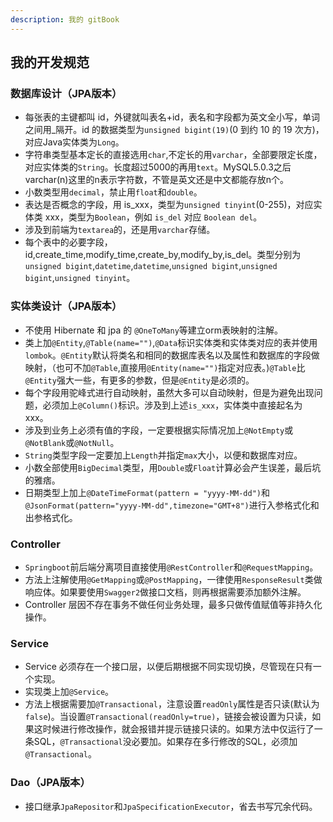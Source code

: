 ```yaml
---
description: 我的 gitBook
---
```


## 我的开发规范
### 数据库设计（JPA版本）
- 每张表的主键都叫 id，外键就叫表名+id，表名和字段都为英文全小写，单词之间用_隔开。id 的数据类型为`unsigned bigint(19)`(0 到约 10 的 19 次方)，对应Java实体类为`Long`。
- 字符串类型基本定长的直接选用`char`,不定长的用`varchar`，全部要限定长度，对应实体类的`String`。长度超过5000的再用`text`。MySQL5.0.3之后varchar(n)这里的n表示字符数，不管是英文还是中文都能存放n个。
- 小数类型用`decimal`，禁止用`float`和`double`。
- 表达是否概念的字段，用 is_xxx，类型为`unsigned tinyint`(0-255)，对应实体类 xxx，类型为`Boolean`，例如 `is_del` 对应 `Boolean del`。
- 涉及到前端为`textarea`的，还是用`varchar`存储。
- 每个表中的必要字段，id,create_time,modify_time,create_by,modify_by,is_del。类型分别为`unsigned bigint`,`datetime`,`datetime`,`unsigned bigint`,`unsigned bigint`,`unsigned tinyint`。

### 实体类设计（JPA版本）
- 不使用 Hibernate 和 jpa 的 `@OneToMany`等建立orm表映射的注解。  
- 类上加`@Entity`,`@Table(name="")`,`@Data`标识实体类和实体类对应的表并使用`lombok`。`@Entity`默认将类名和相同的数据库表名以及属性和数据库的字段做映射，（也可不加`@Table`,直接用`@Entity(name="")`指定对应表。)`@Table`比`@Entity`强大一些，有更多的参数，但是`@Entity`是必须的。
- 每个字段用驼峰式进行自动映射，虽然大多可以自动映射，但是为避免出现问题，必须加上`@Column()`标识。涉及到上述`is_xxx`，实体类中直接起名为 xxx。
- 涉及到业务上必须有值的字段，一定要根据实际情况加上`@NotEmpty`或`@NotBlank`或`@NotNull`。
- `String`类型字段一定要加上`Length`并指定`max`大小，以便和数据库对应。
- 小数全部使用`BigDecimal`类型，用`Double`或`Float`计算必会产生误差，最后坑的雅痞。
- 日期类型上加上`@DateTimeFormat(pattern = "yyyy-MM-dd")`和`@JsonFormat(pattern="yyyy-MM-dd",timezone="GMT+8")`进行入参格式化和出参格式化。


### Controller 
- `Springboot`前后端分离项目直接使用`@RestController`和`@RequestMapping`。
- 方法上注解使用`@GetMapping`或`@PostMapping`，一律使用`ResponseResult`类做响应体。如果要使用`Swagger2`做接口文档，则再根据需要添加额外注解。
- Controller 层因不存在事务不做任何业务处理，最多只做传值赋值等非持久化操作。

### Service
- Service 必须存在一个接口层，以便后期根据不同实现切换，尽管现在只有一个实现。
- 实现类上加`@Service`。
- 方法上根据需要加`@Transactional`，注意设置`readOnly`属性是否只读(默认为`false`)。当设置`@Transactional(readOnly=true)`，链接会被设置为只读，如果这时候进行修改操作，就会报错并提示链接只读的。如果方法中仅运行了一条SQL，`@Transactional`没必要加。如果存在多行修改的SQL，必须加`@Transactional`。

### Dao（JPA版本）
- 接口继承`JpaRepositor`和`JpaSpecificationExecutor`，省去书写冗余代码。

